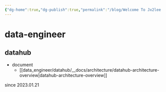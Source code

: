 ```yaml
---
{"dg-home":true,"dg-publish":true,"permalink":"/blog/Welcome To Jx2lee Garden/","tags":["gardenEntry"],"dgPassFrontmatter":true}
---
```



# data-engineer
## datahub
- document
	- [[data_engineer/datahub/__docs/architecture/datahub-architecture-overview\|datahub-architecture-overview]]

since 2023.01.21
